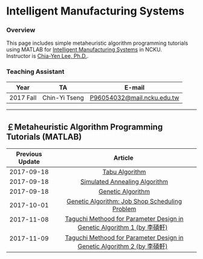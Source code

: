 # Intelligent Manufacturing Systems
### **Overview** ###
This page includes simple metaheuristic algorithm programming tutorials using MATLAB for [Intelligent Manufacturing Systems](http://class-qry.acad.ncku.edu.tw/syllabus/online_display.php?syear=0106&sem=1&co_no=P961400&class_code=) in NCKU.
<br>
Instructor is [Chia-Yen Lee, Ph.D.](http://polab.imis.ncku.edu.tw/Bio.html).
<br>

### **Teaching Assistant** ###
|   Year   |       TA       |           E-mail           |
|:-------: | :-------------:|:--------------------------:|
| 2017 Fall| Chin-Yi Tseng  | P96054032@mail.ncku.edu.tw |

------------------------

## **￡Metaheuristic Algorithm Programming Tutorials (MATLAB)**  ##
|  Previous Update  |          Article          |
|  :-------------:  | :--------------------------------------------------------------------------------------------------------: |
|  2017-09-18       | [Tabu Algorithm](https://github.com/PO-LAB/Intelligent-Manufacturing-Systems/blob/master/Tabu_Algorithm/Tabu_Algorithm.md)   | 
|  2017-09-18       | [Simulated Annealing Algorithm](https://github.com/PO-LAB/Intelligent-Manufacturing-Systems/blob/master/Simulated_Annealing_Algorithm/Simulated_Annealing_Algorithm.md)   |
|  2017-09-18       | [Genetic Algorithm](https://github.com/PO-LAB/Intelligent-Manufacturing-Systems/blob/master/Genetic_Algorithm/Genetic_Algorithm.md)   |
|  2017-10-01       | [Genetic Algorithm: Job Shop Scheduling Problem](https://github.com/PO-LAB/Intelligent-Manufacturing-Systems/blob/master/GA_Application_Job_Shop_Problem/JSP.md)   |
|  2017-11-08       | [Taguchi Methood for Parameter Design in Genetic Algorithm 1 (by 李碩軒)](https://www.youtube.com/watch?v=s56X-qtxGNs)   |
|  2017-11-09       | [Taguchi Methood for Parameter Design in Genetic Algorithm 2 (by 李碩軒)](https://www.youtube.com/watch?v=4mBQ7Z81lN0)   |
